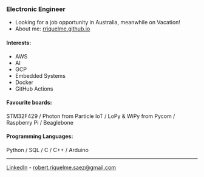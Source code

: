 ### Electronic Engineer
- Looking for a job opportunity in Australia, meanwhile on Vacation!
- About me: [rriquelme.github.io](https://rriquelme.github.io/)

#### Interests: 
- AWS
- AI
- GCP
- Embedded Systems
- Docker
- GitHub Actions

#### Favourite boards:
STM32F429 / Photon from Particle IoT / LoPy & WiPy from Pycom / Raspberry Pi / Beaglebone

#### Programming Languages:
Python / SQL / C / C++ / Arduino <br>


---
[LinkedIn](https://www.linkedin.com/in/robertriquelmesaez) - robert.riquelme.saez@gmail.com
